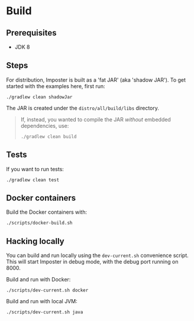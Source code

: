 # Build

## Prerequisites

* JDK 8

## Steps

For distribution, Imposter is built as a 'fat JAR' (aka 'shadow JAR'). To get started with the examples here, first run:

    ./gradlew clean shadowJar

The JAR is created under the `distro/all/build/libs` directory.

> If, instead, you wanted to compile the JAR _without_ embedded dependencies, use:
>
>     ./gradlew clean build

## Tests

If you want to run tests:

    ./gradlew clean test

## Docker containers

Build the Docker containers with:

    ./scripts/docker-build.sh

## Hacking locally

You can build and run locally using the `dev-current.sh` convenience script. This will start Imposter in debug mode, with the debug port running on 8000.
    
Build and run with Docker:
    
    ./scripts/dev-current.sh docker

Build and run with local JVM:

    ./scripts/dev-current.sh java
